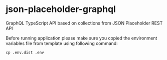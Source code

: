# json-placeholder-graphql
GraphQL TypeScript API based on collections from JSON Placeholder REST API

Before running application please make sure you copied the environment variables file from template using following command:

```
cp .env.dist .env
```